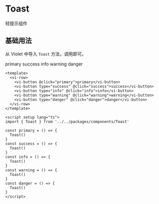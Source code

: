 # Toast

轻提示组件

## 基础用法

从 Violet 中导入 `Toast` 方法，调用即可。

<script setup lang="ts">
import { Toast } from '../../packages/components/Toast'

const primary = () => {
  Toast()
}
const success = () => {
  Toast()
}
const info = () => {
  Toast()
}
const warning = () => {
  Toast()
}
const danger = () => {
  Toast()
}
</script>

<div class="examples">
  <vi-row>
    <vi-button @click="primary">primary</vi-button>
    <vi-button type="success" @click="success">success</vi-button>
    <vi-button type="info" @click="info">info</vi-button>
    <vi-button type="warning" @click="warning">warning</vi-button>
    <vi-button type="danger" @click="danger">danger</vi-button>
  </vi-row>
</div>

```vue
<template>
  <vi-row>
    <vi-button @click="primary">primary</vi-button>
    <vi-button type="success" @click="success">success</vi-button>
    <vi-button type="info" @click="info">info</vi-button>
    <vi-button type="warning" @click="warning">warning</vi-button>
    <vi-button type="danger" @click="danger">danger</vi-button>
  </vi-row>
</template>

<script setup lang="ts">
import { Toast } from '../../packages/components/Toast'

const primary = () => {
  Toast()
}
const success = () => {
  Toast()
}
const info = () => {
  Toast()
}
const warning = () => {
  Toast()
}
const danger = () => {
  Toast()
}
</script>
```